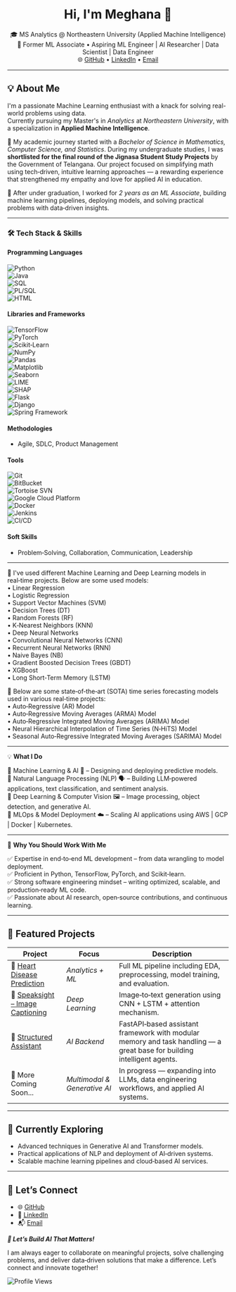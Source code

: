 <h1 align="center">Hi, I'm Meghana 👋</h1>

<p align="center">
  🎓 MS Analytics @ Northeastern University (Applied Machine Intelligence)<br>
  💼 Former ML Associate • Aspiring ML Engineer | AI Researcher | Data Scientist | Data Engineer<br>
  🌐 <a href="https://github.com/Meghanayalam">GitHub</a> • 
  <a href="https://www.linkedin.com/in/meghanayalam">LinkedIn</a> • 
  <a href="mailto:yalammeghana@gmail.com">Email</a>
</p>

---

## 💡 About Me

I'm a passionate Machine Learning enthusiast with a knack for solving real-world problems using data.  
Currently pursuing my Master's in *Analytics* at *Northeastern University*, with a specialization in **Applied Machine Intelligence**.

📘 My academic journey started with a *Bachelor of Science in Mathematics, Computer Science, and Statistics*. During my undergraduate studies, I was **shortlisted for the final round of the Jignasa Student Study Projects** by the Government of Telangana. Our project focused on simplifying math using tech‑driven, intuitive learning approaches — a rewarding experience that strengthened my empathy and love for applied AI in education.

💼 After under graduation, I worked for *2 years as an ML Associate*, building machine learning pipelines, deploying models, and solving practical problems with data‑driven insights.

---

### 🛠 **Tech Stack & Skills**

#### **Programming Languages**  
![Python](https://img.shields.io/badge/Python-3776AB?style=for-the-badge&logo=python&logoColor=white)  
![Java](https://img.shields.io/badge/Java-ED8B00?style=for-the-badge&logo=java&logoColor=white)  
![SQL](https://img.shields.io/badge/SQL-4479A1?style=for-the-badge&logo=postgresql&logoColor=white)  
![PL/SQL](https://img.shields.io/badge/PL%2FSQL-336791?style=for-the-badge&logo=oracle&logoColor=white)  
![HTML](https://img.shields.io/badge/HTML-E34F26?style=for-the-badge&logo=html5&logoColor=white)

#### **Libraries and Frameworks**  
![TensorFlow](https://img.shields.io/badge/TensorFlow-FF6F00?style=for-the-badge&logo=tensorflow&logoColor=white)  
![PyTorch](https://img.shields.io/badge/PyTorch-EE4C2C?style=for-the-badge&logo=pytorch&logoColor=white)  
![Scikit‑Learn](https://img.shields.io/badge/Scikit%20Learn-F7931E?style=for-the-badge&logo=scikitlearn&logoColor=white)  
![NumPy](https://img.shields.io/badge/NumPy-013243?style=for-the-badge&logo=numpy&logoColor=white)  
![Pandas](https://img.shields.io/badge/Pandas-150458?style=for-the-badge&logo=pandas&logoColor=white)  
![Matplotlib](https://img.shields.io/badge/Matplotlib-008080?style=for-the-badge&logo=python&logoColor=white)  
![Seaborn](https://img.shields.io/badge/Seaborn-008080?style=for-the-badge&logo=python&logoColor=white)  
![LIME](https://img.shields.io/badge/LIME-FF4081?style=for-the-badge&logo=python&logoColor=white)  
![SHAP](https://img.shields.io/badge/SHAP-FF4500?style=for-the-badge&logo=python&logoColor=white)  
![Flask](https://img.shields.io/badge/Flask-000000?style=for-the-badge&logo=flask&logoColor=white)  
![Django](https://img.shields.io/badge/Django-092E20?style=for-the-badge&logo=django&logoColor=white)  
![Spring Framework](https://img.shields.io/badge/Spring-6DB33F?style=for-the-badge&logo=spring&logoColor=white)

#### **Methodologies**  
- Agile, SDLC, Product Management

#### **Tools**  
![Git](https://img.shields.io/badge/Git-F05032?style=for-the-badge&logo=git&logoColor=white)  
![BitBucket](https://img.shields.io/badge/BitBucket-0052CC?style=for-the-badge&logo=bitbucket&logoColor=white)  
![Tortoise SVN](https://img.shields.io/badge/Tortoise_SVN-80B3FF?style=for-the-badge&logo=subversion&logoColor=white)  
![Google Cloud Platform](https://img.shields.io/badge/GCP-4285F4?style=for-the-badge&logo=google-cloud&logoColor=white)  
![Docker](https://img.shields.io/badge/Docker-2496ED?style=for-the-badge&logo=docker&logoColor=white)  
![Jenkins](https://img.shields.io/badge/Jenkins-D24939?style=for-the-badge&logo=jenkins&logoColor=white)  
![CI/CD](https://img.shields.io/badge/CI%2FCD-47A248?style=for-the-badge&logo=githubactions&logoColor=white)

#### **Soft Skills**  
- Problem‑Solving, Collaboration, Communication, Leadership

---

🔭 I've used different Machine Learning and Deep Learning models in real‑time projects. Below are some used models:  
• Linear Regression  
• Logistic Regression  
• Support Vector Machines (SVM)  
• Decision Trees (DT)  
• Random Forests (RF)  
• K‑Nearest Neighbors (KNN)  
• Deep Neural Networks  
• Convolutional Neural Networks (CNN)  
• Recurrent Neural Networks (RNN)  
• Naive Bayes (NB)  
• Gradient Boosted Decision Trees (GBDT)  
• XGBoost  
• Long Short‑Term Memory (LSTM)

🔭 Below are some state‑of‑the‑art (SOTA) time series forecasting models used in various real‑time projects:  
• Auto‑Regressive (AR) Model  
• Auto‑Regressive Moving Averages (ARMA) Model  
• Auto‑Regressive Integrated Moving Averages (ARIMA) Model  
• Neural Hierarchical Interpolation of Time Series (N‑HiTS) Model  
• Seasonal Auto‑Regressive Integrated Moving Averages (SARIMA) Model  

---

💡 **What I Do**

🔹 Machine Learning & AI 🤖 – Designing and deploying predictive models.  
🔹 Natural Language Processing (NLP) 🗣️ – Building LLM‑powered applications, text classification, and sentiment analysis.  
🔹 Deep Learning & Computer Vision 🖼️ – Image processing, object detection, and generative AI.  
🔹 MLOps & Model Deployment ☁️ – Scaling AI applications using AWS | GCP | Docker | Kubernetes.

---

🎯 **Why You Should Work With Me**

✅ Expertise in end‑to‑end ML development – from data wrangling to model deployment.  
✅ Proficient in Python, TensorFlow, PyTorch, and Scikit‑learn.  
✅ Strong software engineering mindset – writing optimized, scalable, and production‑ready ML code.  
✅ Passionate about AI research, open‑source contributions, and continuous learning.

---

## 🚀 Featured Projects

| Project | Focus | Description |
|--------|-------|-------------|
| 💓 [Heart Disease Prediction](https://github.com/Meghanayalam/Heart-disease-prediction) | *Analytics + ML* | Full ML pipeline including EDA, preprocessing, model training, and evaluation. |
| 🧠 [Speaksight – Image Captioning](https://github.com/Meghanayalam/Speaksight) | *Deep Learning* | Image‑to‑text generation using CNN + LSTM + attention mechanism. |
| 🤖 [Structured Assistant](https://github.com/Meghanayalam/structured_assistant) | *AI Backend* | FastAPI‑based assistant framework with modular memory and task handling — a great base for building intelligent agents. |
| 🔄 More Coming Soon... | *Multimodal & Generative AI* | In progress — expanding into LLMs, data engineering workflows, and applied AI systems. |

---

## 🌱 Currently Exploring
- Advanced techniques in Generative AI and Transformer models.  
- Practical applications of NLP and deployment of AI‑driven systems.  
- Scalable machine learning pipelines and cloud‑based AI services.

---

## 🤝 Let’s Connect
- 🌐 [GitHub](https://github.com/Meghanayalam)  
- 💼 [LinkedIn](https://www.linkedin.com/in/meghanayalam)  
- 📬 [Email](mailto:yalammeghana@gmail.com)

***🚀 Let’s Build AI That Matters!***

I am always eager to collaborate on meaningful projects, solve challenging problems, and deliver data‑driven solutions that make a difference. Let’s connect and innovate together!

![Profile Views](https://komarev.com/ghpvc/?username=Meghanayalam&color=blue&style=flat)
